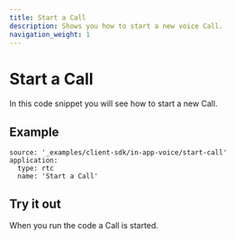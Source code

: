 ```yaml
---
title: Start a Call
description: Shows you how to start a new voice Call.
navigation_weight: 1
---
```


# Start a Call

In this code snippet you will see how to start a new Call.

## Example

```code_snippets
source: '_examples/client-sdk/in-app-voice/start-call'
application:
  type: rtc
  name: 'Start a Call'
```

## Try it out

When you run the code a Call is started.
